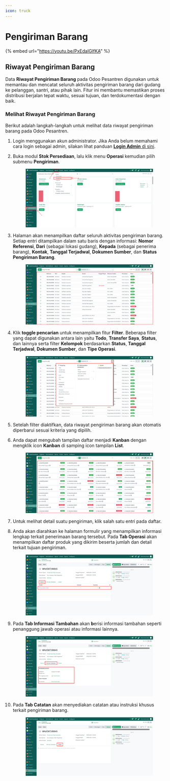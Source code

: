 ```yaml
---
icon: truck
---
```


# Pengiriman Barang

{% embed url="https://youtu.be/PxEdaIGlfKA" %}

## Riwayat Pengiriman Barang

Data **Riwayat Pengiriman Barang** pada Odoo Pesantren digunakan untuk memantau dan mencatat seluruh aktivitas pengiriman barang dari gudang ke pelanggan, santri, atau pihak lain. Fitur ini membantu memastikan proses distribusi berjalan tepat waktu, sesuai tujuan, dan terdokumentasi dengan baik.

### Melihat Riwayat Pengiriman Barang

Berikut adalah langkah-langkah untuk melihat data riwayat pengiriman barang pada Odoo Pesantren.

1. Login menggunakan akun administrator. Jika Anda belum memahami cara login sebagai admin, silakan lihat panduan [**Login Admin** di sini](../../panduan-login/login-admin.md).
2.  Buka modul **Stok Persediaan**, lalu klik menu **Operasi** kemudian pilih submenu **Pengiriman**.

    <figure><img src="../../.gitbook/assets/images-668 (1).png" alt=""><figcaption></figcaption></figure>


3.  Halaman akan menampilkan daftar seluruh aktivitas pengiriman barang. Setiap entri ditampilkan dalam satu baris dengan informasi: **Nomor** **Referensi**, **Dari** (sebagai lokasi gudang), **Kepada** (sebagai penerima barang), **Kontak**, **Tanggal Terjadwal**, **Dokumen Sumber**, dan **Status Pengiriman Barang**.

    <figure><img src="../../.gitbook/assets/images-669 (1).png" alt=""><figcaption></figcaption></figure>


4.  Klik **toggle pencarian** untuk menampilkan fitur **Filter**. Beberapa filter yang dapat digunakan antara lain yaitu **Todo**, **Transfer Saya**, **Status**, dan lainnya serta filter **Kelompok** berdasarkan **Status**, **Tanggal Terjadwal**, **Dokumen Sumber**, dan **Tipe Operasi**.

    <figure><img src="../../.gitbook/assets/images-670 (1).png" alt=""><figcaption></figcaption></figure>


5. Setelah filter diaktifkan, data riwayat pengiriman barang akan otomatis diperbarui sesuai kriteria yang dipilih.
6.  Anda dapat mengubah tampilan daftar menjadi **Kanban** dengan mengklik icon **Kanban** di samping icon tampilan **List**.

    <figure><img src="../../.gitbook/assets/images-671.png" alt=""><figcaption></figcaption></figure>


7. Untuk melihat detail suatu pengiriman, klik salah satu entri pada daftar.
8.  Anda akan diarahkan ke halaman formulir yang menampilkan informasi lengkap terkait penerimaan barang tersebut. Pada **Tab Operasi** akan menampilkan daftar produk yang dikirim beserta jumlah dan detail terkait tujuan pengiriman.

    <figure><img src="../../.gitbook/assets/images-672.png" alt=""><figcaption></figcaption></figure>


9.  Pada **Tab Informasi Tambahan** akan **b**erisi informasi tambahan seperti penanggung jawab operasi atau informasi lainnya.

    <figure><img src="../../.gitbook/assets/images-673.png" alt=""><figcaption></figcaption></figure>


10. Pada **Tab Catatan** akan menyediakan catatan atau instruksi khusus terkait pengiriman barang.

    <figure><img src="../../.gitbook/assets/images-674.png" alt=""><figcaption></figcaption></figure>

